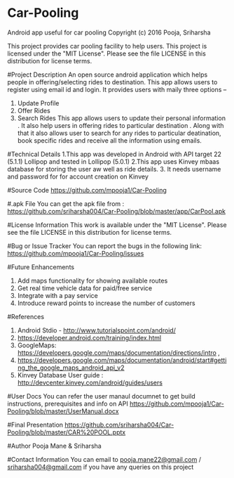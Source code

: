 # Car-Pooling
Android app useful for car pooling
Copyright (c) 2016 Pooja, Sriharsha 

This project provides car pooling facility to help users.
This project is licensed under the "MIT License". Please see the file LICENSE in this distribution for license terms.

#Project Description
An open source android application which helps people in offering/selecting  rides to destination.
This app allows users to register using email id and login. 
It provides users with maily three options –
1.	Update Profile
2.	Offer Rides
3.	Search Rides
This app allows users to update their personal information . It also help users in offering rides to particular destination . Along with that it also allows user to search for any rides to particular deatination, book specific rides and receive all the information using emails. 

#Technical Details
1.This app was developed in Android with API target 22 (5.1.1) Lollipop and tested in Lollipop (5.0.1) 
2.This app uses Kinvey mbaas database for storing the user aw well as ride details. 3. It needs username and password for for account creation on Kinvey

#Source Code
https://github.com/mpooja1/Car-Pooling

#.apk File
You can get the apk file from : https://github.com/sriharsha004/Car-Pooling/blob/master/app/CarPool.apk

#License Information
This work is available under the "MIT License". Please see the file LICENSE in this distribution for license terms.

#Bug or Issue Tracker
You can report the bugs in the following link: https://github.com/mpooja1/Car-Pooling/issues

#Future Enhancements
1.	Add maps functionality for showing available routes
2.	Get real time vehicle data for paid/free service
3.	Integrate with a pay service
4.	Introduce reward points to increase the number of customers

#References
1.	Android Stdio - http://www.tutorialspoint.com/android/
2.	https://developer.android.com/training/index.html
3.	GoogleMaps: https://developers.google.com/maps/documentation/directions/intro ,
4.  https://developers.google.com/maps/documentation/android/start#getting_the_google_maps_android_api_v2
4.	Kinvey Database User guide : http://devcenter.kinvey.com/android/guides/users

#User Docs
You can refer the user manaul documnet to get build instructions, prerequisites and info on API
https://github.com/mpooja1/Car-Pooling/blob/master/UserManual.docx

#Final Presentation
https://github.com/sriharsha004/Car-Pooling/blob/master/CAR%20POOL.pptx

#Author
Pooja Mane & Sriharsha

#Contact Information
You can email to pooja.mane22@gmail.com / sriharsha004@gmail.com  if you have any queries on this project
